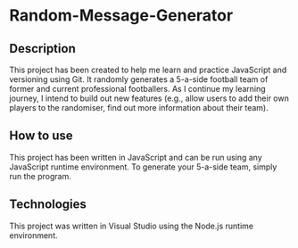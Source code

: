 # Random-Message-Generator

## Description
This project has been created to help me learn and practice JavaScript and versioning using Git. It randomly generates a 5-a-side football team of former and current professional footballers. As I continue my learning journey, I intend to build out new features (e.g., allow users to add their own players to the randomiser, find out more information about their team).

## How to use
This project has been written in JavaScript and can be run using any JavaScript runtime environment. To generate your 5-a-side team, simply run the program.

## Technologies
This project was written in Visual Studio using the Node.js runtime environment.
